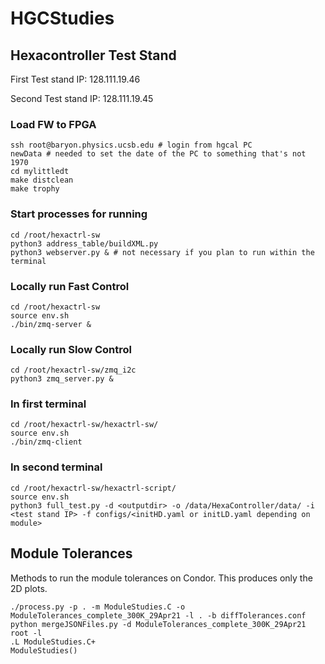# HGCStudies #

## Hexacontroller Test Stand ##

First Test stand IP: 128.111.19.46

Second Test stand IP: 128.111.19.45

### Load FW to FPGA ###
```
ssh root@baryon.physics.ucsb.edu # login from hgcal PC
newData # needed to set the date of the PC to something that's not 1970
cd mylittledt
make distclean
make trophy
```
### Start processes for running ###
```
cd /root/hexactrl-sw
python3 address_table/buildXML.py
python3 webserver.py & # not necessary if you plan to run within the terminal
```

### Locally run Fast Control ###
```
cd /root/hexactrl-sw
source env.sh
./bin/zmq-server &
```

### Locally run Slow Control ###
```
cd /root/hexactrl-sw/zmq_i2c
python3 zmq_server.py &
```

### In first terminal ###
```
cd /root/hexactrl-sw/hexactrl-sw/
source env.sh
./bin/zmq-client
```

### In second terminal ###
```
cd /root/hexactrl-sw/hexactrl-script/
source env.sh
python3 full_test.py -d <outputdir> -o /data/HexaController/data/ -i <test stand IP> -f configs/<initHD.yaml or initLD.yaml depending on module>
```

## Module Tolerances ##

Methods to run the module tolerances on Condor. This produces only the 2D plots.

```
./process.py -p . -m ModuleStudies.C -o ModuleTolerances_complete_300K_29Apr21 -l . -b diffTolerances.conf
python mergeJSONFiles.py -d ModuleTolerances_complete_300K_29Apr21
root -l
.L ModuleStudies.C+
ModuleStudies()
```
